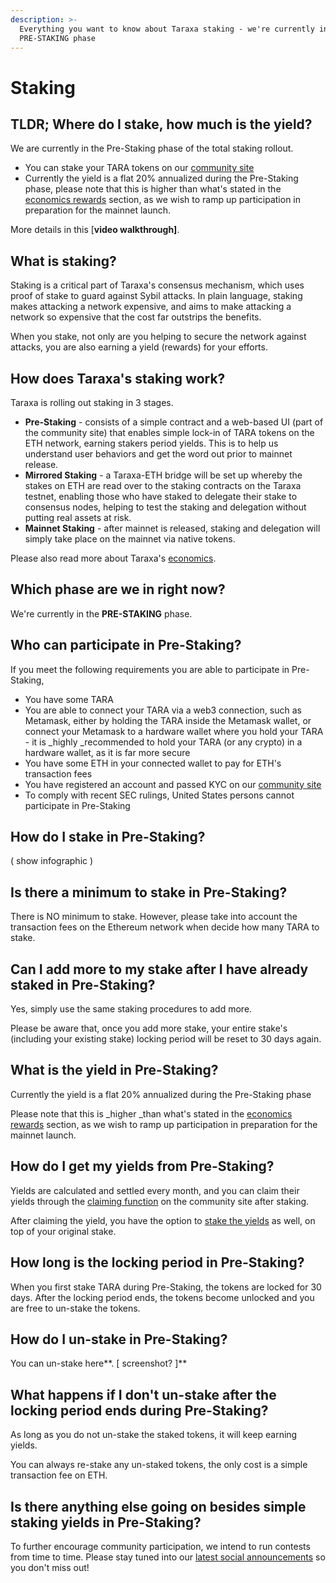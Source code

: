 ```yaml
---
description: >-
  Everything you want to know about Taraxa staking - we're currently in:
  PRE-STAKING phase
---
```


# Staking

## TLDR; Where do I stake, how much is the yield? 

We are currently in the Pre-Staking phase of the total staking rollout. 

* You can stake your TARA tokens on our [community site](https://www.taraxa.io/staking)
* Currently the yield is a flat 20% annualized during the Pre-Staking phase, please note that this is higher than what's stated in the [economics rewards](../tech-whitepaper/economic-model.md#5-5-rewards) section, as we wish to ramp up participation in preparation for the mainnet launch.

More details in this \[**video walkthrough]**. 

## What is staking?

Staking is a critical part of Taraxa's consensus mechanism, which uses proof of stake to guard against Sybil attacks. In plain language, staking makes attacking a network expensive, and aims to make attacking a network so expensive that the cost far outstrips the benefits. 

When you stake, not only are you helping to secure the network against attacks, you are also earning a yield (rewards) for your efforts. 

## How does Taraxa's staking work? 

Taraxa is rolling out staking in 3 stages. 

* **Pre-Staking** - consists of a simple contract and a web-based UI (part of the community site) that enables simple lock-in of TARA tokens on the ETH network, earning stakers period yields. This is to help us understand user behaviors and get the word out prior to mainnet release. 
* **Mirrored Staking** - a Taraxa-ETH bridge will be set up whereby the stakes on ETH are read over to the staking contracts on the Taraxa testnet, enabling those who have staked to delegate their stake to consensus nodes, helping to test the staking and delegation without putting real assets at risk. 
* **Mainnet Staking** - after mainnet is released, staking and delegation will simply take place on the mainnet via native tokens. 

Please also read more about Taraxa's [economics](../tech-whitepaper/economic-model.md). 

## Which phase are we in right now? 

We're currently in the **PRE-STAKING** phase. 

## Who can participate in Pre-Staking? 

If you meet the following requirements you are able to participate in Pre-Staking, 

* You have some TARA
* You are able to connect your TARA via a web3 connection, such as Metamask, either by holding the TARA inside the Metamask wallet, or connect your Metamask to a hardware wallet where you hold your TARA - it is _highly _recommended to hold your TARA (or any crypto) in a hardware wallet, as it is far more secure
* You have some ETH in your connected wallet to pay for ETH's transaction fees 
* You have registered an account and passed KYC on our [community site](https://community.taraxa.io)
* To comply with recent SEC rulings, United States persons cannot participate in Pre-Staking

## How do I stake in Pre-Staking? 

( show infographic ) 

## Is there a minimum to stake in Pre-Staking? 

There is NO minimum to stake. However, please take into account the transaction fees on the Ethereum network when decide how many TARA to stake. 

## Can I add more to my stake after I have already staked in Pre-Staking? 

Yes, simply use the same staking procedures to add more. 

Please be aware that, once you add more stake, your entire stake's (including your existing stake) locking period will be reset to 30 days again. 

## What is the yield in Pre-Staking? 

Currently the yield is a flat 20% annualized during the Pre-Staking phase

Please note that this is _higher _than what's stated in the [economics rewards](../tech-whitepaper/economic-model.md#5-5-rewards) section, as we wish to ramp up participation in preparation for the mainnet launch.

## How do I get my yields from Pre-Staking? 

Yields are calculated and settled every month, and you can claim their yields through the [claiming function](https://claim.taraxa.io) on the community site after staking. 

After claiming the yield, you have the option to [stake the yields](https://www.taraxa.io/staking) as well, on top of your original stake. 

## How long is the locking period in Pre-Staking? 

When you first stake TARA during Pre-Staking, the tokens are locked for 30 days. After the locking period ends, the tokens become unlocked and you are free to un-stake the tokens. 

## How do I un-stake in Pre-Staking? 

You can un-stake here**. \[ screenshot? ]**

## What happens if I don't un-stake after the locking period ends during Pre-Staking? 

As long as you do not un-stake the staked tokens, it will keep earning yields.

You can always re-stake any un-staked tokens, the only cost is a simple transaction fee on ETH. 

## Is there anything else going on besides simple staking yields in Pre-Staking? 

To further encourage community participation, we intend to run contests from time to time. Please stay tuned into our [latest social announcements](https://taraxa.io/latest) so you don't miss out! 

